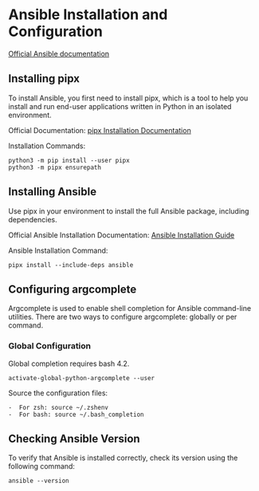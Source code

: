 # Ansible Installation and Configuration

[Official Ansible documentation](https://docs.ansible.com/ansible/latest/index.html)

## Installing pipx
To install Ansible, you first need to install pipx, which is a tool to help you install and run end-user applications written in Python in an isolated environment.

Official Documentation: [pipx Installation Documentation](https://pipx.pypa.io/stable/)

Installation Commands:
```
python3 -m pip install --user pipx
python3 -m pipx ensurepath
```
## Installing Ansible
Use pipx in your environment to install the full Ansible package, including dependencies.

Official Ansible Installation Documentation: [Ansible Installation Guide](https://docs.ansible.com/ansible/latest/installation_guide/intro_installation.html#control-node-requirements)

Ansible Installation Command:
```
pipx install --include-deps ansible
```

## Configuring argcomplete
Argcomplete is used to enable shell completion for Ansible command-line utilities. There are two ways to configure argcomplete: globally or per command.

### Global Configuration
Global completion requires bash 4.2.
```
activate-global-python-argcomplete --user
```
Source the configuration files:
```
-  For zsh: source ~/.zshenv
-  For bash: source ~/.bash_completion
```
## Checking Ansible Version
To verify that Ansible is installed correctly, check its version using the following command:
```
ansible --version
```
